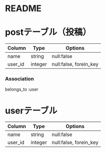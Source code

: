 # README

# postテーブル（投稿）
  |Column         |Type   |Options|
  |---------------|-------|-------|
| name          |string| null:false
|user_id        |integer|null:false, forein_key|
### Association
belongs_to :user

# userテーブル
  |Column         |Type   |Options|
  |---------------|-------|-------|
| name          |string| null:false
|user_id        |integer|null:false, forein_key|



